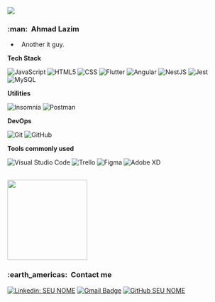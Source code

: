 
![](https://komarev.com/ghpvc/?username=gagermaniac&color=006bed)

<h3> :man: &nbsp;Ahmad Lazim </h3>

- &nbsp; Another it guy.

**Tech Stack**

  ![JavaScript](https://img.shields.io/badge/-JavaScript-333333?style=flat&logo=javascript)
  ![HTML5](https://img.shields.io/badge/-HTML5-333333?style=flat&logo=HTML5)
  ![CSS](https://img.shields.io/badge/-CSS-333333?style=flat&logo=CSS3&logoColor=1572B6)
  ![Flutter](https://img.shields.io/badge/-Flutter-333333?style=flat&logo=Flutter)
  ![Angular](https://img.shields.io/badge/-Angular-333333?style=flat&logo=angular)
  ![NestJS](https://img.shields.io/badge/-NestJS-333333?style=flat&logo=nestjs)
  ![Jest](https://img.shields.io/badge/-Jest-333333?style=flat&logo=jest)
  ![MySQL](https://img.shields.io/badge/-MySQL-333333?style=flat&logo=mysql)

**Utilities**

  ![Insomnia](https://img.shields.io/badge/-Insomnia-333333?style=flat&logo=insomnia)
  ![Postman](https://img.shields.io/badge/-Postman-333333?style=flat&logo=postman)

**DevOps**

  ![Git](https://img.shields.io/badge/-Git-333333?style=flat&logo=git)
  ![GitHub](https://img.shields.io/badge/-GitHub-333333?style=flat&logo=github)

**Tools commonly used**

  ![Visual Studio Code](https://img.shields.io/badge/-Visual%20Studio%20Code-333333?style=flat&logo=visual-studio-code&logoColor=007ACC)
  ![Trello](https://img.shields.io/badge/-Trello-333333?style=flat&logo=trello&logoColor=007ACC)
  ![Figma](https://img.shields.io/badge/-Figma-333333?style=flat&logo=figma&logoColor=007ACC)
  ![Adobe XD](https://img.shields.io/badge/-Adobe%20XD-333333?style=flat&logo=adobe-xd&logoColor=007ACC)

<br/>

<a href="https://github.com/gagermaniac">
  <img height="180em" src="https://github-readme-stats.vercel.app/api?username=gagermaniac&theme=dracula&show_icons=true" />
</a>

<br/>

<h3> :earth_americas: &nbsp;Contact me </h3> 

[![Linkedin: SEU NOME](https://img.shields.io/badge/-USERNAME-blue?style=flat-square&logo=Linkedin&logoColor=white&link=LINK-DO-SEU-LINKEDIN)](LINK-DO-SEU-LINKEDIN)
[![Gmail Badge](https://img.shields.io/badge/-ahmadlazim97@gmail.com-006bed?style=flat-square&logo=Gmail&logoColor=white&link=mailto:SEU-EMAIL)](mailto:ahmadlazim97@gmail.com)
[![GitHub SEU NOME]( https://img.shields.io/github/followers/gagermaniac?label=follow&style=social)](LINK-DO-SEU-GITHUB)
